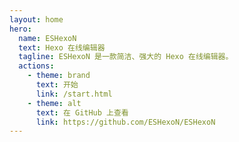 ```yaml
---
layout: home
hero:
  name: ESHexoN
  text: Hexo 在线编辑器
  tagline: ESHexoN 是一款简洁、强大的 Hexo 在线编辑器。
  actions:
    - theme: brand
      text: 开始
      link: /start.html
    - theme: alt
      text: 在 GitHub 上查看
      link: https://github.com/ESHexoN/ESHexoN
---
```

